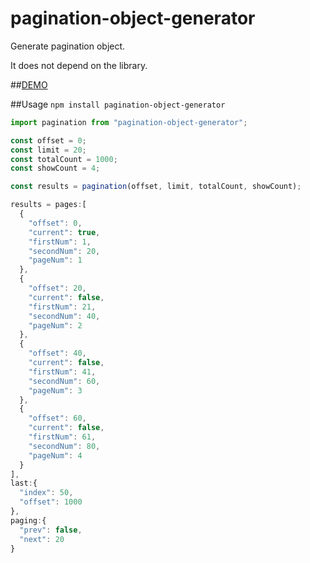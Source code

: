 pagination-object-generator
==========

Generate pagination object.

It does not depend on the library.

##[DEMO](http://keyiiiii.github.io/pagination-object-generator/example/)

##Usage
`npm install pagination-object-generator`

```javascript
import pagination from "pagination-object-generator";

const offset = 0;
const limit = 20;
const totalCount = 1000;
const showCount = 4;

const results = pagination(offset, limit, totalCount, showCount);
```


```javascript
results = pages:[
  {
    "offset": 0,
    "current": true,
    "firstNum": 1,
    "secondNum": 20,
    "pageNum": 1
  },
  {
    "offset": 20,
    "current": false,
    "firstNum": 21,
    "secondNum": 40,
    "pageNum": 2
  },
  {
    "offset": 40,
    "current": false,
    "firstNum": 41,
    "secondNum": 60,
    "pageNum": 3
  },
  {
    "offset": 60,
    "current": false,
    "firstNum": 61,
    "secondNum": 80,
    "pageNum": 4
  }
],
last:{
  "index": 50,
  "offset": 1000
},
paging:{
  "prev": false,
  "next": 20
}
```